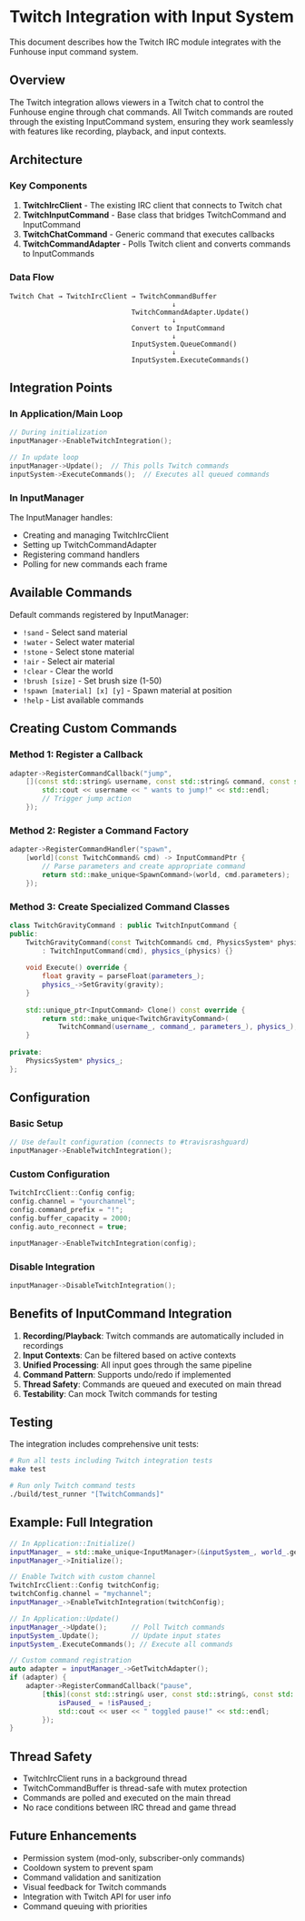 # Twitch Integration with Input System

This document describes how the Twitch IRC module integrates with the Funhouse input command system.

## Overview

The Twitch integration allows viewers in a Twitch chat to control the Funhouse engine through chat commands. All Twitch commands are routed through the existing InputCommand system, ensuring they work seamlessly with features like recording, playback, and input contexts.

## Architecture

### Key Components

1. **TwitchIrcClient** - The existing IRC client that connects to Twitch chat
2. **TwitchInputCommand** - Base class that bridges TwitchCommand and InputCommand
3. **TwitchChatCommand** - Generic command that executes callbacks
4. **TwitchCommandAdapter** - Polls Twitch client and converts commands to InputCommands

### Data Flow

```
Twitch Chat → TwitchIrcClient → TwitchCommandBuffer
                                        ↓
                              TwitchCommandAdapter.Update()
                                        ↓
                              Convert to InputCommand
                                        ↓
                              InputSystem.QueueCommand()
                                        ↓
                              InputSystem.ExecuteCommands()
```

## Integration Points

### In Application/Main Loop

```cpp
// During initialization
inputManager->EnableTwitchIntegration();

// In update loop
inputManager->Update();  // This polls Twitch commands
inputSystem->ExecuteCommands();  // Executes all queued commands
```

### In InputManager

The InputManager handles:
- Creating and managing TwitchIrcClient
- Setting up TwitchCommandAdapter
- Registering command handlers
- Polling for new commands each frame

## Available Commands

Default commands registered by InputManager:

- `!sand` - Select sand material
- `!water` - Select water material  
- `!stone` - Select stone material
- `!air` - Select air material
- `!clear` - Clear the world
- `!brush [size]` - Set brush size (1-50)
- `!spawn [material] [x] [y]` - Spawn material at position
- `!help` - List available commands

## Creating Custom Commands

### Method 1: Register a Callback

```cpp
adapter->RegisterCommandCallback("jump", 
    [](const std::string& username, const std::string& command, const std::string& params) {
        std::cout << username << " wants to jump!" << std::endl;
        // Trigger jump action
    });
```

### Method 2: Register a Command Factory

```cpp
adapter->RegisterCommandHandler("spawn",
    [world](const TwitchCommand& cmd) -> InputCommandPtr {
        // Parse parameters and create appropriate command
        return std::make_unique<SpawnCommand>(world, cmd.parameters);
    });
```

### Method 3: Create Specialized Command Classes

```cpp
class TwitchGravityCommand : public TwitchInputCommand {
public:
    TwitchGravityCommand(const TwitchCommand& cmd, PhysicsSystem* physics)
        : TwitchInputCommand(cmd), physics_(physics) {}
    
    void Execute() override {
        float gravity = parseFloat(parameters_);
        physics_->SetGravity(gravity);
    }
    
    std::unique_ptr<InputCommand> Clone() const override {
        return std::make_unique<TwitchGravityCommand>(
            TwitchCommand(username_, command_, parameters_), physics_);
    }
    
private:
    PhysicsSystem* physics_;
};
```

## Configuration

### Basic Setup

```cpp
// Use default configuration (connects to #travisrashguard)
inputManager->EnableTwitchIntegration();
```

### Custom Configuration

```cpp
TwitchIrcClient::Config config;
config.channel = "yourchannel";
config.command_prefix = "!";
config.buffer_capacity = 2000;
config.auto_reconnect = true;

inputManager->EnableTwitchIntegration(config);
```

### Disable Integration

```cpp
inputManager->DisableTwitchIntegration();
```

## Benefits of InputCommand Integration

1. **Recording/Playback**: Twitch commands are automatically included in recordings
2. **Input Contexts**: Can be filtered based on active contexts
3. **Unified Processing**: All input goes through the same pipeline
4. **Command Pattern**: Supports undo/redo if implemented
5. **Thread Safety**: Commands are queued and executed on main thread
6. **Testability**: Can mock Twitch commands for testing

## Testing

The integration includes comprehensive unit tests:

```bash
# Run all tests including Twitch integration tests
make test

# Run only Twitch command tests
./build/test_runner "[TwitchCommands]"
```

## Example: Full Integration

```cpp
// In Application::Initialize()
inputManager_ = std::make_unique<InputManager>(&inputSystem_, world_.get());
inputManager_->Initialize();

// Enable Twitch with custom channel
TwitchIrcClient::Config twitchConfig;
twitchConfig.channel = "mychannel";
inputManager_->EnableTwitchIntegration(twitchConfig);

// In Application::Update()
inputManager_->Update();      // Poll Twitch commands
inputSystem_.Update();        // Update input states
inputSystem_.ExecuteCommands(); // Execute all commands

// Custom command registration
auto adapter = inputManager_->GetTwitchAdapter();
if (adapter) {
    adapter->RegisterCommandCallback("pause",
        [this](const std::string& user, const std::string&, const std::string&) {
            isPaused_ = !isPaused_;
            std::cout << user << " toggled pause!" << std::endl;
        });
}
```

## Thread Safety

- TwitchIrcClient runs in a background thread
- TwitchCommandBuffer is thread-safe with mutex protection
- Commands are polled and executed on the main thread
- No race conditions between IRC thread and game thread

## Future Enhancements

- Permission system (mod-only, subscriber-only commands)
- Cooldown system to prevent spam
- Command validation and sanitization
- Visual feedback for Twitch commands
- Integration with Twitch API for user info
- Command queuing with priorities